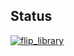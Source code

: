 ## Status

[![flip_library](https://catalog.flipperzero.one/application/flip_library/widget)](https://catalog.flipperzero.one/application/flip_library/page)